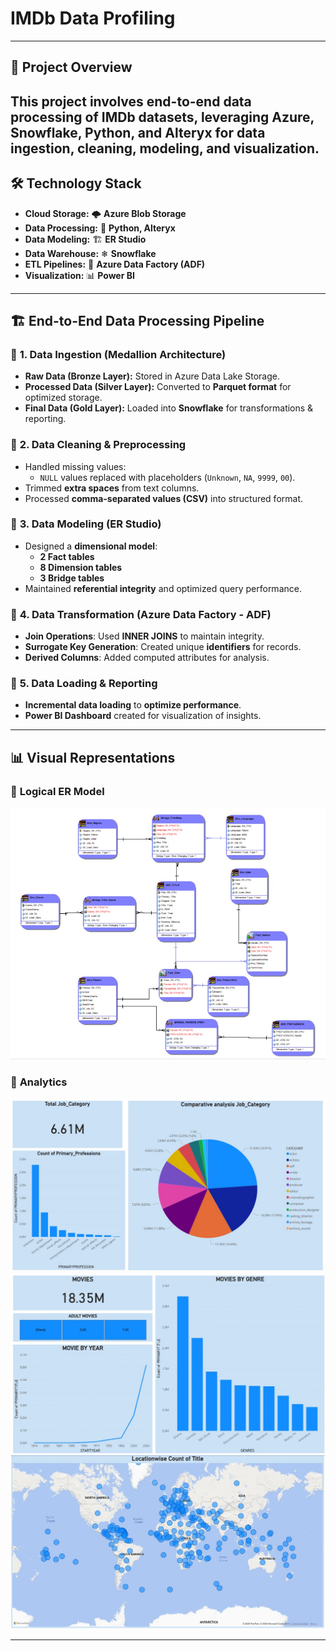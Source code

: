 # IMDb Data Profiling
---
## 📖 Project Overview
This project involves **end-to-end data processing** of IMDb datasets, leveraging **Azure, Snowflake, Python, and Alteryx** for data ingestion, cleaning, modeling, and visualization.
---

## 🛠 Technology Stack
- **Cloud Storage:** 🌩 **Azure Blob Storage**
- **Data Processing:** 🐍 **Python, Alteryx**
- **Data Modeling:** 🏗 **ER Studio**
- **Data Warehouse:** ❄ **Snowflake**
- **ETL Pipelines:** 🔀 **Azure Data Factory (ADF)**
- **Visualization:** 📊 **Power BI**

---

## 🏗 End-to-End Data Processing Pipeline
### 🔹 **1. Data Ingestion (Medallion Architecture)**
- **Raw Data (Bronze Layer):** Stored in Azure Data Lake Storage.
- **Processed Data (Silver Layer):** Converted to **Parquet format** for optimized storage.
- **Final Data (Gold Layer):** Loaded into **Snowflake** for transformations & reporting.

### 🔹 **2. Data Cleaning & Preprocessing**
- Handled missing values:
  - `NULL` values replaced with placeholders (`Unknown`, `NA`, `9999`, `00`).
- Trimmed **extra spaces** from text columns.
- Processed **comma-separated values (CSV)** into structured format.

### 🔹 **3. Data Modeling (ER Studio)**
- Designed a **dimensional model**:
  - **2 Fact tables**
  - **8 Dimension tables**
  - **3 Bridge tables**
- Maintained **referential integrity** and optimized query performance.

### 🔹 **4. Data Transformation (Azure Data Factory - ADF)**
- **Join Operations**: Used **INNER JOINS** to maintain integrity.
- **Surrogate Key Generation**: Created unique **identifiers** for records.
- **Derived Columns**: Added computed attributes for analysis.

### 🔹 **5. Data Loading & Reporting**
- **Incremental data loading** to **optimize performance**.
- **Power BI Dashboard** created for visualization of insights.

---

## 📊 Visual Representations
### 📍 **Logical ER Model**
![1](https://github.com/shrutisen/DAMG7370_Midterm/blob/main/Screenshot%202025-03-11%20at%2020.24.17.jpeg)

### 📍 **Analytics**
![1](https://github.com/shrutisen/DAMG7370_Midterm/blob/main/Screenshot%202025-03-15%20at%2020.37.47.jpeg)
![2](https://github.com/shrutisen/DAMG7370_Midterm/blob/main/Screenshot%202025-03-15%20at%2020.37.00.jpeg)
![3](https://github.com/shrutisen/DAMG7370_Midterm/blob/main/Screenshot%202025-03-15%20at%2020.38.15.jpeg)



---

